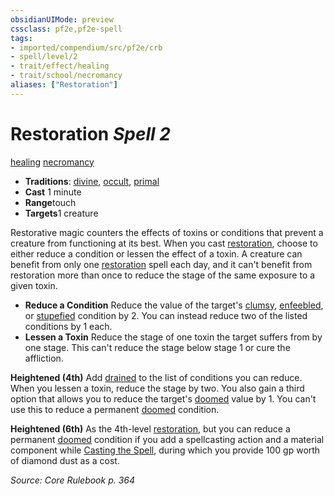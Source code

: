 ```yaml
---
obsidianUIMode: preview
cssclass: pf2e,pf2e-spell
tags:
- imported/compendium/src/pf2e/crb
- spell/level/2
- trait/effect/healing
- trait/school/necromancy
aliases: ["Restoration"]
---
```

# Restoration *Spell 2*   
[healing](healing.md)  [necromancy](necromancy.md)  

- **Traditions**: [divine](divine.md), [occult](occult.md), [primal](primal.md)
- **Cast** 1 minute 
- **Range**touch
- **Targets**1 creature

Restorative magic counters the effects of toxins or conditions that prevent a creature from functioning at its best. When you cast [restoration](../../../..//TTRPGShare-Pathfinder-2E-Vault/compendium/spells/restoration.md), choose to either reduce a condition or lessen the effect of a toxin. A creature can benefit from only one [restoration](../../../..//TTRPGShare-Pathfinder-2E-Vault/compendium/spells/restoration.md) spell each day, and it can't benefit from restoration more than once to reduce the stage of the same exposure to a given toxin.

- **Reduce a Condition** Reduce the value of the target's [clumsy](conditions.md#Clumsy), [enfeebled](conditions.md#Enfeebled), or [stupefied](conditions.md#Stupefied) condition by 2. You can instead reduce two of the listed conditions by 1 each.
- **Lessen a Toxin** Reduce the stage of one toxin the target suffers from by one stage. This can't reduce the stage below stage 1 or cure the affliction.

**Heightened (4th)** Add [drained](conditions.md#Drained) to the list of conditions you can reduce. When you lessen a toxin, reduce the stage by two. You also gain a third option that allows you to reduce the target's [doomed](conditions.md#Doomed) value by 1. You can't use this to reduce a permanent [doomed](conditions.md#Doomed) condition.

**Heightened (6th)** As the 4th-level [restoration](../../../..//TTRPGShare-Pathfinder-2E-Vault/compendium/spells/restoration.md), but you can reduce a permanent [doomed](conditions.md#Doomed) condition if you add a spellcasting action and a material component while [Casting the Spell](cast-a-spell.md), during which you provide 100 gp worth of diamond dust as a cost.

*Source: Core Rulebook p. 364*